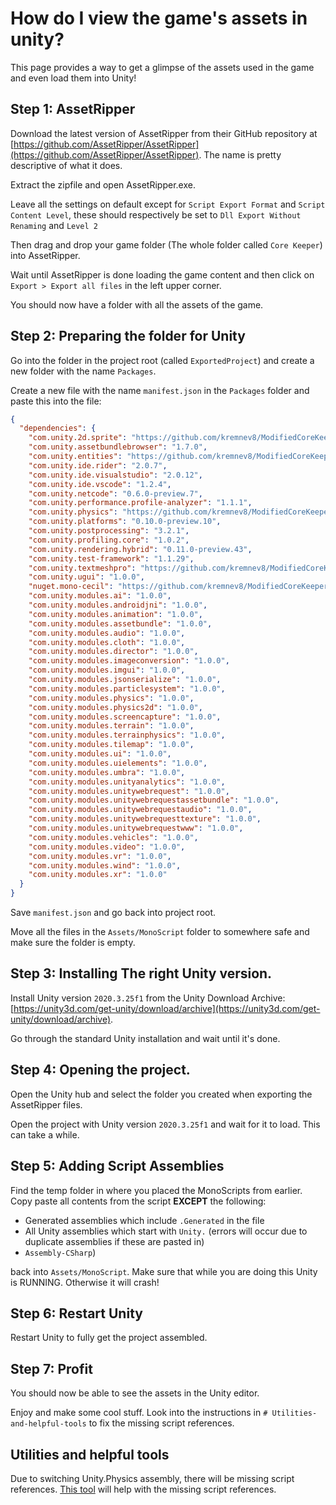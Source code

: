 # How do I view the game's assets in unity?


This page provides a way to get a glimpse of the assets used in the game and even load them into Unity!



## Step 1: AssetRipper

Download the latest version of AssetRipper from their GitHub repository at [https://github.com/AssetRipper/AssetRipper](https://github.com/AssetRipper/AssetRipper). The name is pretty descriptive of what it does. 

Extract the zipfile and open AssetRipper.exe.

Leave all the settings on default except for `Script Export Format` and `Script Content Level`, these should respectively be set to `Dll Export Without Renaming` and `Level 2`

Then drag and drop your game folder (The whole folder called `Core Keeper`) into AssetRipper. 

Wait until AssetRipper is done loading the game content and then click on `Export > Export all files` in the left upper corner. 

You should now have a folder with all the assets of the game.


## Step 2: Preparing the folder for Unity

Go into the folder in the project root (called `ExportedProject`) and create a new folder with the name `Packages`.

Create a new file with the name `manifest.json` in the `Packages` folder and paste this into the file:

```json
{
  "dependencies": {
    "com.unity.2d.sprite": "https://github.com/kremnev8/ModifiedCoreKeeperPackages.git?path=/com.unity.2d.sprite@1.0.0",
    "com.unity.assetbundlebrowser": "1.7.0",
    "com.unity.entities": "https://github.com/kremnev8/ModifiedCoreKeeperPackages.git?path=/com.unity.entities@0.17.0-preview.41",
    "com.unity.ide.rider": "2.0.7",
    "com.unity.ide.visualstudio": "2.0.12",
    "com.unity.ide.vscode": "1.2.4",
    "com.unity.netcode": "0.6.0-preview.7",
    "com.unity.performance.profile-analyzer": "1.1.1",
    "com.unity.physics": "https://github.com/kremnev8/ModifiedCoreKeeperPackages.git?path=/com.unity.physics@0.6.0-preview.3",
    "com.unity.platforms": "0.10.0-preview.10",
    "com.unity.postprocessing": "3.2.1",
    "com.unity.profiling.core": "1.0.2",
    "com.unity.rendering.hybrid": "0.11.0-preview.43",
    "com.unity.test-framework": "1.1.29",
    "com.unity.textmeshpro": "https://github.com/kremnev8/ModifiedCoreKeeperPackages.git?path=/com.unity.textmeshpro@3.0.6",
    "com.unity.ugui": "1.0.0",
    "nuget.mono-cecil": "https://github.com/kremnev8/ModifiedCoreKeeperPackages.git?path=/nuget.mono-cecil@0.1.7",
    "com.unity.modules.ai": "1.0.0",
    "com.unity.modules.androidjni": "1.0.0",
    "com.unity.modules.animation": "1.0.0",
    "com.unity.modules.assetbundle": "1.0.0",
    "com.unity.modules.audio": "1.0.0",
    "com.unity.modules.cloth": "1.0.0",
    "com.unity.modules.director": "1.0.0",
    "com.unity.modules.imageconversion": "1.0.0",
    "com.unity.modules.imgui": "1.0.0",
    "com.unity.modules.jsonserialize": "1.0.0",
    "com.unity.modules.particlesystem": "1.0.0",
    "com.unity.modules.physics": "1.0.0",
    "com.unity.modules.physics2d": "1.0.0",
    "com.unity.modules.screencapture": "1.0.0",
    "com.unity.modules.terrain": "1.0.0",
    "com.unity.modules.terrainphysics": "1.0.0",
    "com.unity.modules.tilemap": "1.0.0",
    "com.unity.modules.ui": "1.0.0",
    "com.unity.modules.uielements": "1.0.0",
    "com.unity.modules.umbra": "1.0.0",
    "com.unity.modules.unityanalytics": "1.0.0",
    "com.unity.modules.unitywebrequest": "1.0.0",
    "com.unity.modules.unitywebrequestassetbundle": "1.0.0",
    "com.unity.modules.unitywebrequestaudio": "1.0.0",
    "com.unity.modules.unitywebrequesttexture": "1.0.0",
    "com.unity.modules.unitywebrequestwww": "1.0.0",
    "com.unity.modules.vehicles": "1.0.0",
    "com.unity.modules.video": "1.0.0",
    "com.unity.modules.vr": "1.0.0",
    "com.unity.modules.wind": "1.0.0",
    "com.unity.modules.xr": "1.0.0"
  }
}
```

Save `manifest.json` and go back into project root.

Move all the files in the `Assets/MonoScript` folder to somewhere safe and make sure the folder is empty.


## Step 3: Installing The right Unity version. 

Install Unity version `2020.3.25f1` from the Unity Download Archive: [https://unity3d.com/get-unity/download/archive](https://unity3d.com/get-unity/download/archive). 

Go through the standard Unity installation and wait until it's done. 



## Step 4: Opening the project. 

Open the Unity hub and select the folder you created when exporting the AssetRipper files. 

Open the project with Unity version `2020.3.25f1` and wait for it to load. This can take a while. 


## Step 5: Adding Script Assemblies

Find the temp folder in where you placed the MonoScripts from earlier. Copy paste all contents from the script **EXCEPT** the following: 
- Generated assemblies which include `.Generated` in the file 
- All Unity assemblies which start with `Unity.` (errors will occur due to duplicate assemblies if these are pasted in)
- `Assembly-CSharp`) 

back into `Assets/MonoScript`.
Make sure that while you are doing this Unity is RUNNING. Otherwise it will crash!

## Step 6: Restart Unity

Restart Unity to fully get the project assembled.

## Step 7: Profit

You should now be able to see the assets in the Unity editor.

Enjoy and make some cool stuff. 
Look into the instructions in `# Utilities-and-helpful-tools` to fix the missing script references.


## Utilities and helpful tools

Due to switching Unity.Physics assembly, there will be missing script references. [This tool](https://assetstore.unity.com/packages/tools/utilities/ng-missing-script-recovery-102272) will help with the missing script references. 

